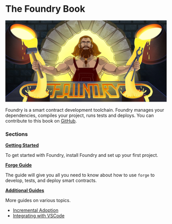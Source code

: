 # The Foundry Book

![Foundry Banner](images/foundry-banner.png)

Foundry is a smart contract development toolchain. Foundry manages your dependencies, compiles your project, runs tests and deploys. You can contribute to this book on [GitHub](https://github.com/onbjerg/foundry-book).

### Sections

**[Getting Started](getting-started/readme.md)**

To get started with Foundry, install Foundry and set up your first project.

**[Forge Guide](forge/guide/readme.md)**

The guide will give you all you need to know about how to use `forge` to develop, tests, and deploy smart contracts.

**[Additional Guides](guides/readme.md)**

More guides on various topics.

- [Incremental Adoption](guides/incremental-adoption.md)
- [Integrating with VSCode](guides/vscode.md)

